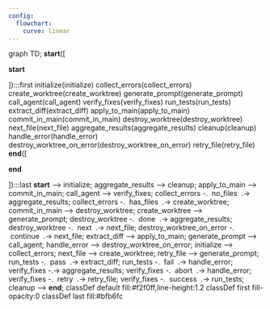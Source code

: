 ```yaml
---
config:
  flowchart:
    curve: linear
---
```

graph TD;
	__start__([<p>__start__</p>]):::first
	initialize(initialize)
	collect_errors(collect_errors)
	create_worktree(create_worktree)
	generate_prompt(generate_prompt)
	call_agent(call_agent)
	verify_fixes(verify_fixes)
	run_tests(run_tests)
	extract_diff(extract_diff)
	apply_to_main(apply_to_main)
	commit_in_main(commit_in_main)
	destroy_worktree(destroy_worktree)
	next_file(next_file)
	aggregate_results(aggregate_results)
	cleanup(cleanup)
	handle_error(handle_error)
	destroy_worktree_on_error(destroy_worktree_on_error)
	retry_file(retry_file)
	__end__([<p>__end__</p>]):::last
	__start__ --> initialize;
	aggregate_results --> cleanup;
	apply_to_main --> commit_in_main;
	call_agent --> verify_fixes;
	collect_errors -. &nbsp;no_files&nbsp; .-> aggregate_results;
	collect_errors -. &nbsp;has_files&nbsp; .-> create_worktree;
	commit_in_main --> destroy_worktree;
	create_worktree --> generate_prompt;
	destroy_worktree -. &nbsp;done&nbsp; .-> aggregate_results;
	destroy_worktree -. &nbsp;next&nbsp; .-> next_file;
	destroy_worktree_on_error -. &nbsp;continue&nbsp; .-> next_file;
	extract_diff --> apply_to_main;
	generate_prompt --> call_agent;
	handle_error --> destroy_worktree_on_error;
	initialize --> collect_errors;
	next_file --> create_worktree;
	retry_file --> generate_prompt;
	run_tests -. &nbsp;pass&nbsp; .-> extract_diff;
	run_tests -. &nbsp;fail&nbsp; .-> handle_error;
	verify_fixes -.-> aggregate_results;
	verify_fixes -. &nbsp;abort&nbsp; .-> handle_error;
	verify_fixes -. &nbsp;retry&nbsp; .-> retry_file;
	verify_fixes -. &nbsp;success&nbsp; .-> run_tests;
	cleanup --> __end__;
	classDef default fill:#f2f0ff,line-height:1.2
	classDef first fill-opacity:0
	classDef last fill:#bfb6fc
